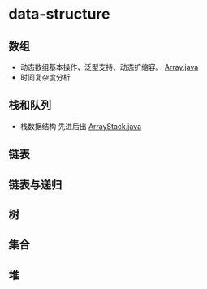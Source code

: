 # data-structure
## 数组
- 动态数组基本操作、泛型支持、动态扩缩容。
[Array.java](src/main/java/com/ganymede/arrays/Array.java)
- 时间复杂度分析

## 栈和队列
- 栈数据结构 先进后出
[ArrayStack.java](src/main/java/com/ganymede/stack/ArrayStack.java)

## 链表


## 链表与递归


## 树


## 集合


## 堆



